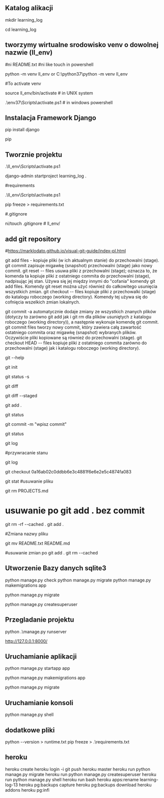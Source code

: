 ## Katalog alikacji

mkdir learning_log

cd learning_log



## tworzymy wirtualne srodowisko venv o dowolnej nazwie (ll_env)

#ni README.txt  #ni like touch in powershell

python -m venv ll_env
or
C:\python37\python -m venv ll_env

#To activate venv

source ll_env/bin/activate # in UNIX system

.\env37\Scripts\activate.ps1 # in windows powershell



## Instalacja Framework Django

pip install django

pip
## Tworznie projektu

.\ll_env\Scripts\activate.ps1

django-admin startproject learning_log .




#requirements

.\ll_env\Scripts\activate.ps1

pip freeze > requirements.txt

#.gitignore

ni/touch .gitignore # ll_env/



## add git repository
#https://marklodato.github.io/visual-git-guide/index-pl.html

git add files - kopiuje pliki (w ich aktualnym stanie) do przechowalni (stage).
git commit zapisuje migawkę (snapshot) przechowalni (stage) jako nowy commit.
git reset -- files usuwa pliki z przechowalni (stage); oznacza to, że komenda ta kopiuje pliki z ostatniego commita do przechowalni (stage), nadpisując jej stan. Używa się jej między innymi do "cofania" komendy git add files. Komendy git reset można użyć również do całkowitego usunięcia wszystkich zmian.
git checkout -- files kopiuje pliki z przechowalki (stage) do katalogu roboczego (working directory). Komendy tej używa się do cofnięcia wszelkich zmian lokalnych.

git commit -a automatycznie dodaje zmiany ze wszystkich znanych plików (dotyczy to zarówno git add jak i git rm dla plików usuniętych z katalogu roboczego (working directory)), a następnie wykonuje komendę git commit.
git commit files tworzy nowy commit, który zawiera całą zawartość ostatniego commita oraz migawkę (snapshot) wybranych plików. Oczywiście pliki kopiowane są również do przechowalni (stage).
git checkout HEAD -- files kopiuje pliki z ostatniego commita zarówno do przechowalni (stage) jak i katalogu roboczego (working directory).

git --help

git init

git status -s

git diff

git diff --staged

git add .

git status

git commit -m "wpisz commit"

git status

git log

#przywracanie stanu

git log

git checkout 0a16ab02c0ddbb6e3c4881f6e6e2e5c4874fa083

git stat
#usuwanie pliku

git rm PROJECTS.md

# usuwanie po  git add . bez commit
git rm -rf --cached .
git add .



#Zmiana nazwy pliku

git mv README.txt README.md

#usuwanie zmian po git add .
git rm --cached <file>





## Utworzenie Bazy danych sqlite3
python manage.py check
python manage.py migrate
python manage.py makemigrations app

python manage.py migrate

python manage.py createsuperuser



## Przegladanie projektu

python .\manage.py runserver

http://127.0.0.1:8000/



## Uruchamianie aplikacji

python manage.py startapp app

python manage.py makemigrations app

python manage.py migrate



## Uruchamianie konsoli

python manage.py shell


## dodatkowe pliki
python --version > runtime.txt
pip freeze > .\requirements.txt

## heroku
heroku create
heroku login -i
git push heroku master
heroku run python manage.py migrate
heroku run python manage.py createsuperuser
heroku run python manage.py shell
heroku run bash
heroku apps:rename learning-log-13
heroku pg:backups capture
heroku pg:backups download
heroku addons
heroku pg:infi